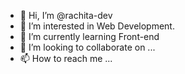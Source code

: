 - 👋 Hi, I’m @rachita-dev
- 👀 I’m interested in Web Development.
- 🌱 I’m currently learning Front-end
- 💞️ I’m looking to collaborate on ...
- 📫 How to reach me ...

<!---
rachita-dev/rachita-dev is a ✨ special ✨ repository because its `README.md` (this file) appears on your GitHub profile.
You can click the Preview link to take a look at your changes.
--->
